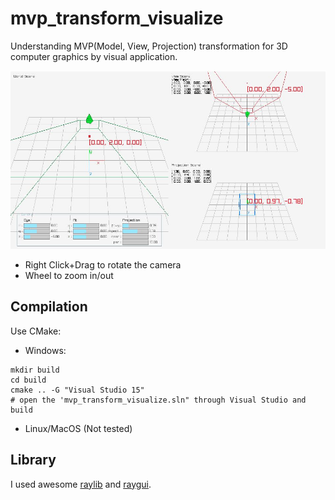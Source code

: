 # mvp_transform_visualize
Understanding MVP(Model, View, Projection) transformation for 3D computer graphics by visual application.

![](capture.JPG)

- Right Click+Drag to rotate the camera
- Wheel to zoom in/out

## Compilation

Use CMake:
- Windows:
```
mkdir build
cd build
cmake .. -G "Visual Studio 15"
# open the 'mvp_transform_visualize.sln" through Visual Studio and build
```

- Linux/MacOS (Not tested)

## Library

I used awesome [raylib](https://github.com/raysan5/raylib) and [raygui](https://github.com/raysan5/raygui).

